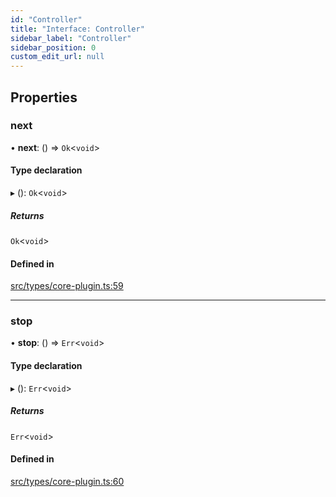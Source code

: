 ```yaml
---
id: "Controller"
title: "Interface: Controller"
sidebar_label: "Controller"
sidebar_position: 0
custom_edit_url: null
---
```


## Properties

### next

• **next**: () => `Ok`<`void`\>

#### Type declaration

▸ (): `Ok`<`void`\>

##### Returns

`Ok`<`void`\>

#### Defined in

[src/types/core-plugin.ts:59](https://github.com/sern-handler/handler/blob/5e3dcf8/src/types/core-plugin.ts#L59)

___

### stop

• **stop**: () => `Err`<`void`\>

#### Type declaration

▸ (): `Err`<`void`\>

##### Returns

`Err`<`void`\>

#### Defined in

[src/types/core-plugin.ts:60](https://github.com/sern-handler/handler/blob/5e3dcf8/src/types/core-plugin.ts#L60)
